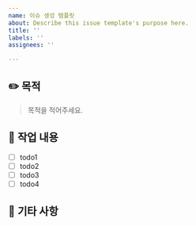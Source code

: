 ```yaml
---
name: 이슈 생성 템플릿
about: Describe this issue template's purpose here.
title: ''
labels: ''
assignees: ''

---
```


## ✏️ 목적
> 목적을 적어주세요.

## 📗 작업 내용
- [ ] todo1
- [ ] todo2
- [ ] todo3
- [ ] todo4

## 📌 기타 사항
